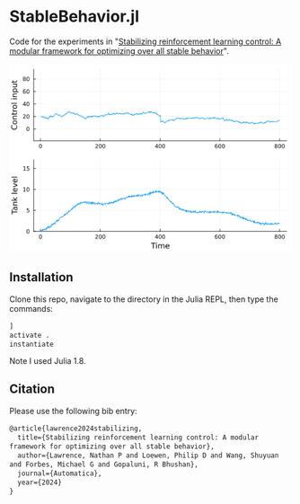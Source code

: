 # StableBehavior.jl

Code for the experiments in "[Stabilizing reinforcement learning control: A modular framework for optimizing over all stable behavior](https://arxiv.org/abs/2310.14098)".

![Alt text](/src/misc/anim.gif)

## Installation
Clone this repo, navigate to the directory in the Julia REPL, then type the commands:
```
]
activate .
instantiate
```
Note I used Julia 1.8.

## Citation
Please use the following bib entry:
```
@article{lawrence2024stabilizing,
  title={Stabilizing reinforcement learning control: A modular framework for optimizing over all stable behavior},
  author={Lawrence, Nathan P and Loewen, Philip D and Wang, Shuyuan and Forbes, Michael G and Gopaluni, R Bhushan},
  journal={Automatica},
  year={2024}
}
```
